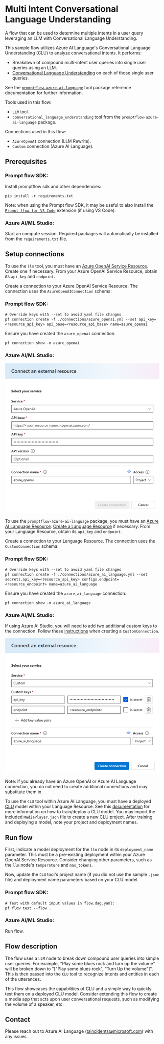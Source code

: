 # Multi Intent Conversational Language Understanding

A flow that can be used to determine multiple intents in a user query leveraging an LLM with Conversational Language Understanding.

This sample flow utilizes Azure AI Language's Conversational Language Understanding (CLU) to analyze conversational intents. It performs:

- Breakdown of compound multi-intent user queries into single user queries using an LLM.
- [Conversational Language Understanding](https://learn.microsoft.com/en-us/azure/ai-services/language-service/conversational-language-understanding/overview) on each of those single user queries.

See the [`promptflow-azure-ai-language`](https://pypi.org/project/promptflow-azure-ai-language/) tool package reference documentation for further information.

Tools used in this flow:
- `LLM` tool.
- `conversational_language_understanding` tool from the `promptflow-azure-ai-language` package.

Connections used in this flow:
- `AzureOpenAI` connection (LLM Rewrite).
- `Custom` connection (Azure AI Language).

## Prerequisites

### Prompt flow SDK:
Install promptflow sdk and other dependencies:
```
pip install -r requirements.txt
```

Note: when using the Prompt flow SDK, it may be useful to also install the [`Prompt flow for VS Code`](https://marketplace.visualstudio.com/items?itemName=prompt-flow.prompt-flow) extension (if using VS Code).

### Azure AI/ML Studio:
Start an compute session. Required packages will automatically be installed from the `requirements.txt` file.

## Setup connections
To use the `llm` tool, you must have an [Azure OpenAI Service Resource](https://learn.microsoft.com/en-us/azure/ai-services/openai/how-to/create-resource?pivots=web-portal). Create one if necessary. From your Azure OpenAI Service Resource, obtain its `api_key` and `endpoint`.

Create a connection to your Azure OpenAI Service Resource. The connection uses the `AzureOpenAIConnection` schema:

### Prompt flow SDK:
```
# Override keys with --set to avoid yaml file changes
pf connection create -f ./connections/azure_openai.yml --set api_key=<resource_api_key> api_base=<resource_api_base> name=azure_openai
```
Ensure you have created the `azure_openai` connection:
```
pf connection show -n azure_openai
```
### Azure AI/ML Studio:
![Azure OpenAI Connection](./connections/azure_openai.png "Azure OpenAI Connection")


To use the `promptflow-azure-ai-language` package, you must have an [Azure AI Language Resource](https://azure.microsoft.com/en-us/products/ai-services/ai-language). [Create a Language Resource](https://portal.azure.com/#create/Microsoft.CognitiveServicesTextAnalytics) if necessary. From your Language Resource, obtain its `api_key` and `endpoint`.

Create a connection to your Language Resource. The connection uses the `CustomConnection` schema:

### Prompt flow SDK:
```
# Override keys with --set to avoid yaml file changes
pf connection create -f ./connections/azure_ai_language.yml --set secrets.api_key=<resource_api_key> configs.endpoint=<resource_endpoint> name=azure_ai_language
```
Ensure you have created the `azure_ai_language` connection:
```
pf connection show -n azure_ai_language
```

### Azure AI/ML Studio:
If using Azure AI Studio, you will need to add two additional custom keys to the connection. Follow these [instructions](https://learn.microsoft.com/en-us/azure/ai-studio/how-to/prompt-flow-tools/python-tool#create-a-custom-connection)  when creating a `CustomConnection`.

![Azure AI Language Connection](./connections/azure_ai_language.png "Azure AI Language Connection")

Note: if you already have an Azure OpenAI or Azure AI Language connection, you do not need to create additional connections and may substitute them in.

To use the `CLU` tool within Azure AI Language, you must have a deployed [CLU](https://learn.microsoft.com/en-us/azure/ai-services/language-service/conversational-language-understanding/overview) model within your Language Resource. See this [documentation](https://learn.microsoft.com/en-us/azure/ai-services/language-service/conversational-language-understanding/quickstart?pivots=language-studio) for more information on how to train/deploy a CLU model. You may import the included `MediaPlayer.json` file to create a new CLU project. After training and deploying a model, note your project and deployment names.

## Run flow
First, indicate a model deployment for the `llm` node in its `deployment_name` parameter. This must be a pre-existing deployment within your Azure OpenAI Service Resource. Consider changing other parameters, such as the `llm` node's `temperature` and `max_tokens`.

Now, update the `CLU` tool's project name (if you did not use the sample `.json` file) and deployment name parameters based on your CLU model.

### Prompt flow SDK:
```
# Test with default input values in flow.dag.yaml:
pf flow test --flow .
```

### Azure AI/ML Studio:
Run flow.

## Flow description
The flow uses a `LLM` node to break down compound user queries into simple user queries. For example, "Play some blues rock and turn up the volume" will be broken down to "["Play some blues rock", "Turn Up the volume"]".
This is then passed into the `CLU` tool to recognize intents and entities in each of the utterances.

This flow showcases the capabilities of CLU and a simple way to quickly test them on a deployed CLU model. Consider extending this flow to create a media app that acts upon user conversational requests, such as modifying the volume of a speaker, etc.

## Contact
Please reach out to Azure AI Language (<taincidents@microsoft.com>) with any issues.